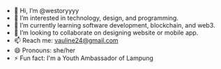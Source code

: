 - 👋 Hi, I’m @westoryyyy
- 👀 I’m interested in technology, design, and programming.
- 🌱 I’m currently learning software development, blockchain, and web3.
- 💞️ I’m looking to collaborate on designing website or mobile app.
- 📫 Reach me: vauline24@gmail.com
- 😄 Pronouns: she/her
- ⚡ Fun fact: I'm a Youth Ambassador of Lampung

<!---
westoryyyy/westoryyyy is a ✨ special ✨ repository because its `README.md` (this file) appears on your GitHub profile.
You can click the Preview link to take a look at your changes.
--->
